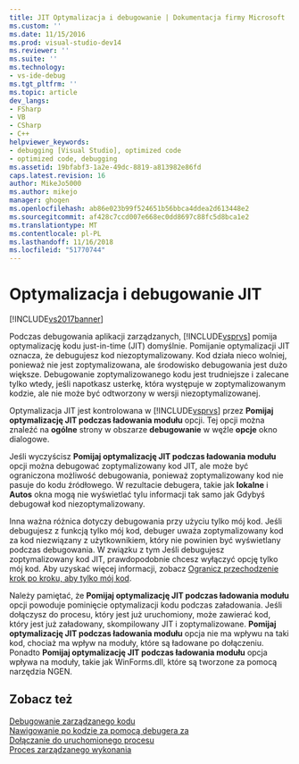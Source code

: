 ```yaml
---
title: JIT Optymalizacja i debugowanie | Dokumentacja firmy Microsoft
ms.custom: ''
ms.date: 11/15/2016
ms.prod: visual-studio-dev14
ms.reviewer: ''
ms.suite: ''
ms.technology:
- vs-ide-debug
ms.tgt_pltfrm: ''
ms.topic: article
dev_langs:
- FSharp
- VB
- CSharp
- C++
helpviewer_keywords:
- debugging [Visual Studio], optimized code
- optimized code, debugging
ms.assetid: 19bfabf3-1a2e-49dc-8819-a813982e86fd
caps.latest.revision: 16
author: MikeJo5000
ms.author: mikejo
manager: ghogen
ms.openlocfilehash: ab86e023b99f524651b56bbca4ddea2d613448e2
ms.sourcegitcommit: af428c7ccd007e668ec0dd8697c88fc5d8bca1e2
ms.translationtype: MT
ms.contentlocale: pl-PL
ms.lasthandoff: 11/16/2018
ms.locfileid: "51770744"
---
```

# <a name="jit-optimization-and-debugging"></a>Optymalizacja i debugowanie JIT
[!INCLUDE[vs2017banner](../includes/vs2017banner.md)]

Podczas debugowania aplikacji zarządzanych, [!INCLUDE[vsprvs](../includes/vsprvs-md.md)] pomija optymalizację kodu just-in-time (JIT) domyślnie. Pomijanie optymalizacji JIT oznacza, że debugujesz kod niezoptymalizowany. Kod działa nieco wolniej, ponieważ nie jest zoptymalizowana, ale środowisko debugowania jest dużo większe. Debugowanie zoptymalizowanego kodu jest trudniejsze i zalecane tylko wtedy, jeśli napotkasz usterkę, która występuje w zoptymalizowanym kodzie, ale nie może być odtworzony w wersji niezoptymalizowanej.  
  
 Optymalizacja JIT jest kontrolowana w [!INCLUDE[vsprvs](../includes/vsprvs-md.md)] przez **Pomijaj optymalizację JIT podczas ładowania modułu** opcji. Tej opcji można znaleźć na **ogólne** strony w obszarze **debugowanie** w węźle **opcje** okno dialogowe.  
  
 Jeśli wyczyścisz **Pomijaj optymalizację JIT podczas ładowania modułu** opcji można debugować zoptymalizowany kod JIT, ale może być ograniczona możliwość debugowania, ponieważ zoptymalizowany kod nie pasuje do kodu źródłowego. W rezultacie debugera, takie jak **lokalne** i **Autos** okna mogą nie wyświetlać tylu informacji tak samo jak Gdybyś debugował kod niezoptymalizowany.  
  
 Inna ważna różnica dotyczy debugowania przy użyciu tylko mój kod. Jeśli debugujesz z funkcją tylko mój kod, debuger uważa zoptymalizowany kod za kod niezwiązany z użytkownikiem, który nie powinien być wyświetlany podczas debugowania. W związku z tym Jeśli debugujesz zoptymalizowany kod JIT, prawdopodobnie chcesz wyłączyć opcję tylko mój kod. Aby uzyskać więcej informacji, zobacz [Ogranicz przechodzenie krok po kroku, aby tylko mój kod](../debugger/just-my-code.md#BKMK_Enable_or_disable_Just_My_Code).  
  
 Należy pamiętać, że **Pomijaj optymalizację JIT podczas ładowania modułu** opcji powoduje pominięcie optymalizacji kodu podczas załadowania. Jeśli dołączysz do procesu, który jest już uruchomiony, może zawierać kod, który jest już załadowany, skompilowany JIT i zoptymalizowane. **Pomijaj optymalizację JIT podczas ładowania modułu** opcja nie ma wpływu na taki kod, chociaż ma wpływ na moduły, które są ładowane po dołączeniu. Ponadto **Pomijaj optymalizację JIT podczas ładowania modułu** opcja wpływa na moduły, takie jak WinForms.dll, które są tworzone za pomocą narzędzia NGEN.  
  
## <a name="see-also"></a>Zobacz też  
 [Debugowanie zarządzanego kodu](../debugger/debugging-managed-code.md)   
 [Nawigowanie po kodzie za pomocą debugera za](../debugger/navigating-through-code-with-the-debugger.md)   
 [Dołączanie do uruchomionego procesu](../debugger/attach-to-running-processes-with-the-visual-studio-debugger.md)   
 [Proces zarządzanego wykonania](http://msdn.microsoft.com/library/476b03dc-2b12-49a7-b067-41caeaa2f533)



